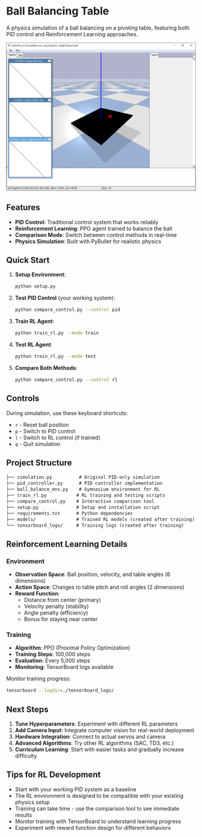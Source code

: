 # Ball Balancing Table

A physics simulation of a ball balancing on a pivoting table, featuring both PID control and Reinforcement Learning approaches.

![alt text](sim.png)

## Features

- **PID Control**: Traditional control system that works reliably
- **Reinforcement Learning**: PPO agent trained to balance the ball
- **Comparison Mode**: Switch between control methods in real-time
- **Physics Simulation**: Built with PyBullet for realistic physics

## Quick Start

1. **Setup Environment**:
   ```bash
   python setup.py
   ```

2. **Test PID Control** (your working system):
   ```bash
   python compare_control.py --control pid
   ```

3. **Train RL Agent**:
   ```bash
   python train_rl.py --mode train
   ```

4. **Test RL Agent**:
   ```bash
   python train_rl.py --mode test
   ```

5. **Compare Both Methods**:
   ```bash
   python compare_control.py --control rl
   ```

## Controls

During simulation, use these keyboard shortcuts:
- `r` - Reset ball position
- `p` - Switch to PID control
- `l` - Switch to RL control (if trained)
- `q` - Quit simulation

## Project Structure

```
├── simulation.py          # Original PID-only simulation
├── pid_controller.py      # PID controller implementation
├── ball_balance_env.py    # Gymnasium environment for RL
├── train_rl.py           # RL training and testing scripts
├── compare_control.py    # Interactive comparison tool
├── setup.py              # Setup and installation script
├── requirements.txt      # Python dependencies
├── models/               # Trained RL models (created after training)
└── tensorboard_logs/     # Training logs (created after training)
```

## Reinforcement Learning Details

### Environment
- **Observation Space**: Ball position, velocity, and table angles (6 dimensions)
- **Action Space**: Changes to table pitch and roll angles (2 dimensions)
- **Reward Function**: 
  - Distance from center (primary)
  - Velocity penalty (stability)
  - Angle penalty (efficiency)
  - Bonus for staying near center

### Training
- **Algorithm**: PPO (Proximal Policy Optimization)
- **Training Steps**: 100,000 steps
- **Evaluation**: Every 5,000 steps
- **Monitoring**: TensorBoard logs available

Monitor training progress:
```bash
tensorboard --logdir=./tensorboard_logs/
```

## Next Steps

1. **Tune Hyperparameters**: Experiment with different RL parameters
2. **Add Camera Input**: Integrate computer vision for real-world deployment
3. **Hardware Integration**: Connect to actual servos and camera
4. **Advanced Algorithms**: Try other RL algorithms (SAC, TD3, etc.)
5. **Curriculum Learning**: Start with easier tasks and gradually increase difficulty

## Tips for RL Development

- Start with your working PID system as a baseline
- The RL environment is designed to be compatible with your existing physics setup
- Training can take time - use the comparison tool to see immediate results
- Monitor training with TensorBoard to understand learning progress
- Experiment with reward function design for different behaviors
